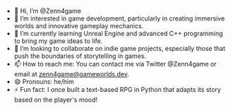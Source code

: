 - 👋 Hi, I’m @Zenn4game
- 👀 I’m interested in game development, particularly in creating immersive worlds and innovative gameplay mechanics.
- 🌱 I’m currently learning Unreal Engine and advanced C++ programming to bring my game ideas to life.
- 💞️ I’m looking to collaborate on indie game projects, especially those that push the boundaries of storytelling in games.
- 📫 How to reach me: You can contact me via Twitter @Zenn4game or email at zenn4game@gameworlds.dev.
- 😄 Pronouns: he/him
- ⚡ Fun fact: I once built a text-based RPG in Python that adapts its story based on the player's mood!
